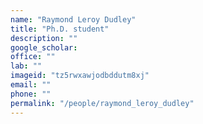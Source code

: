 ```yaml
---
name: "Raymond Leroy Dudley"
title: "Ph.D. student"
description: ""
google_scholar: 
office: ""
lab: ""
imageid: "tz5rwxawjodbddutm8xj"
email: ""
phone: ""
permalink: "/people/raymond_leroy_dudley"
---
```

